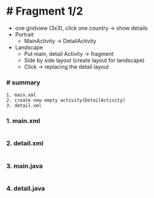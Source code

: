 # # Fragment 1/2

- one gridview (3x3), click one country -> show details
- Portrait 
  - MainActivity -> DetailActivity
- Landscape
  - Put main, detail Activity -> fragment 
  - Side by side layout (create layout for landscape)
  - Click -> replacing the detail layout



### # summary

```
1. main.xml
2. create new empty activity(DetailActivity)
3. detail.xml
```





### 1. main.xml

```xml

```

### 2. detail.xml

```xml

```

### 3. main.java

```java

```

### 4. detail.java

```java

```

